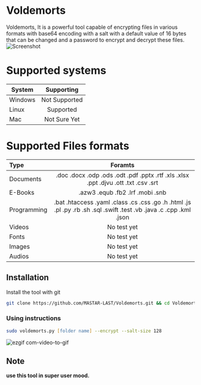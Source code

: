 # Voldemorts
Voldemorts, It is a powerful tool capable of encrypting files in various formats with base64 encoding with a salt with a default value of 16 bytes that can be changed and a password to encrypt and decrypt these files.
![Screenshot](https://github.com/MASTAR-LAST/Voldemorts/assets/79379000/52294bc0-9f3e-4a89-94e0-bf4d57932594)
# Supported systems
| System      | Supporting |
| ----------- | :-----------: |
| Windows      | Not Supported      |
| Linux   | Supported        |
| Mac   | Not Sure Yet        |

# Supported Files formats
| Type      | Foramts |
| :----------- | :-----------: |
| Documents      | .doc .docx .odp .ods .odt .pdf .pptx .rtf .xls .xlsx .ppt .djvu .ott .txt .csv .srt|
| E-Books   | .azw3 .equb .fb2 .lrf .mobi .snb |
| Programming   | .bat .htaccess .yaml .class .cs .css .go .h .html .js .pl .py .rb .sh .sql .swift .test .vb .java .c .cpp .kml .json|
| Videos   | No test yet |
| Fonts    | No test yet |
| Images   | No test yet |
| Audios   | No test yet |



## Installation
Install the tool with git

```bash
git clone https://github.com/MASTAR-LAST/Voldemorts.git && cd Voldemorts && sudo chmod u+x voldemorts.sh && ./voldemorts.sh
```

### Using instructions

```zsh
sudo voldemorts.py [folder name] --encrypt --salt-size 128
```
 
![ezgif com-video-to-gif](https://github.com/MASTAR-LAST/Voldemorts/assets/79379000/77043b1f-47ce-42a2-a938-59771095719d)

## Note
**use this tool in super user mood.**

